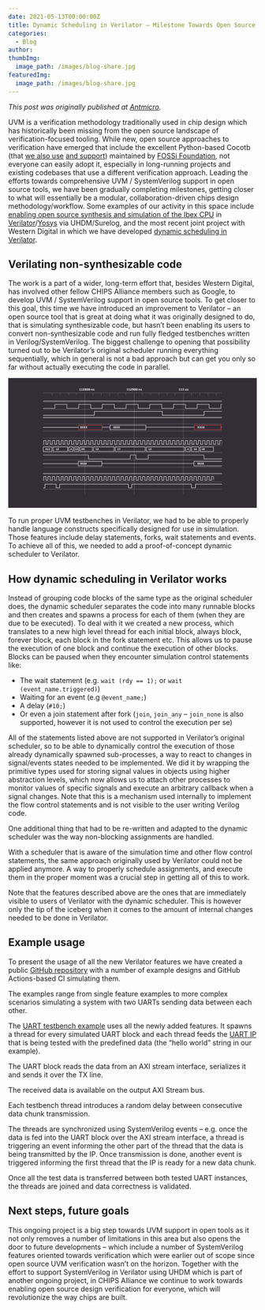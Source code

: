 ```yaml
---
date: 2021-05-13T00:00:00Z
title: Dynamic Scheduling in Verilator – Milestone Towards Open Source UVM
categories:
  - Blog
author:
thumbImg:
  image_path: /images/blog-share.jpg
featuredImg:
  image_path: /images/blog-share.jpg
---
```


*This post was originally published at [Antmicro](https://antmicro.com/blog/2021/05/dynamic-scheduling-in-verilator/).*

UVM is a verification methodology traditionally used in chip design which has historically been missing from the open source landscape of verification-focused tooling. While new, open source approaches to verification have emerged that include the excellent Python-based Cocotb (that [we also use](https://antmicro.com/blog/2019/12/testing-usb-cores-with-python-and-cocotb/) [and support](https://antmicro.com/blog/2019/06/verilog-with-cocotb-and-verilator/)) maintained by [FOSSi Foundation](https://www.fossi-foundation.org/), not everyone can easily adopt it, especially in long-running projects and existing codebases that use a different verification approach. Leading the efforts towards comprehensive UVM / SystemVerilog support in open source tools, we have been gradually completing milestones, getting closer to what will essentially be a modular, collaboration-driven chips design methodology/workflow. Some examples of our activity in this space include [enabling open source synthesis and simulation of the Ibex CPU](https://antmicro.com/blog/2020/12/ibex-support-in-verilator-yosys-via-uhdm-surelog/) in [Verilator](https://github.com/antmicro/verilator/tree/uhdm-verilator)/[Yosys](https://github.com/antmicro/yosys/tree/uhdm-yosys) via UHDM/Surelog, and the most recent joint project with Western Digital in which we have developed [dynamic scheduling in Verilator](https://github.com/antmicro/verilator-dynamic-scheduler-examples).

## Verilating non-synthesizable code

The work is a part of a wider, long-term effort that, besides Western Digital, has involved other fellow CHIPS Alliance members such as Google, to develop UVM / SystemVerilog support in open source tools. To get closer to this goal, this time we have introduced an improvement to Verilator – an open source tool that is great at doing what it was originally designed to do, that is simulating synthesizable code, but hasn’t been enabling its users to convert non-synthesizable code and run fully fledged testbenches written in Verilog/SystemVerilog. The biggest challenge to opening that possibility turned out to be Verilator’s original scheduler running everything sequentially, which in general is not a bad approach but can get you only so far without actually executing the code in parallel.

![Dynamic scheduling in Verilator](dynamic-scheduling-verilator.png)

To run proper UVM testbenches in Verilator, we had to be able to properly handle language constructs specifically designed for use in simulation. Those features include delay statements, forks, wait statements and events. To achieve all of this, we needed to add a proof-of-concept dynamic scheduler to Verilator.

## How dynamic scheduling in Verilator works

Instead of grouping code blocks of the same type as the original scheduler does, the dynamic scheduler separates the code into many runnable blocks and then creates and spawns a process for each of them (when they are due to be executed). To deal with it we created a new process, which translates to a new high level thread for each initial block, always block, forever block, each block in the fork statement etc. This allows us to pause the execution of one block and continue the execution of other blocks. Blocks can be paused when they encounter simulation control statements like:

- The wait statement (e.g. `wait (rdy == 1);` or `wait (event_name.triggered)`)
- Waiting for an event (e.g `@event_name;`)
- A delay (`#10;`)
- Or even a join statement after fork (`join`, `join_any` – `join_none` is also supported, however it is not used to control the execution per se)

All of the statements listed above are not supported in Verilator’s original scheduler, so to be able to dynamically control the execution of those already dynamically spawned sub-processes, a way to react to changes in signal/events states needed to be implemented. We did it by wrapping the primitive types used for storing signal values in objects using higher abstraction levels, which now allows us to attach other processes to monitor values of specific signals and execute an arbitrary callback when a signal changes. Note that this is a mechanism used internally to implement the flow control statements and is not visible to the user writing Verilog code.

One additional thing that had to be re-written and adapted to the dynamic scheduler was the way non-blocking assignments are handled.

With a scheduler that is aware of the simulation time and other flow control statements, the same approach originally used by Verilator could not be applied anymore. A way to properly schedule assignments, and execute them in the proper moment was a crucial step in getting all of this to work.

Note that the features described above are the ones that are immediately visible to users of Verilator with the dynamic scheduler. This is however only the tip of the iceberg when it comes to the amount of internal changes needed to be done in Verilator.

## Example usage

To present the usage of all the new Verilator features we have created a public [GitHub repository](https://github.com/antmicro/verilator-dynamic-scheduler-examples) with a number of example designs and GitHub Actions-based CI simulating them.

The examples range from single feature examples to more complex scenarios simulating a system with two UARTs sending data between each other.

The [UART testbench example](https://github.com/antmicro/verilator-dynamic-scheduler-examples/tree/master/examples/uart) uses all the newly added features. It spawns a thread for every simulated UART block and each thread feeds the [UART IP](https://github.com/alexforencich/verilog-uart) that is being tested with the predefined data (the “hello world” string in our example).

The UART block reads the data from an AXI stream interface, serializes it and sends it over the TX line.

The received data is available on the output AXI Stream bus.

Each testbench thread introduces a random delay between consecutive data chunk transmission.

The threads are synchronized using SystemVerilog events – e.g. once the data is fed into the UART block over the AXI stream interface, a thread is triggering an event informing the other part of the thread that the data is being transmitted by the IP.
Once transmission is done, another event is triggered informing the first thread that the IP is ready for a new data chunk.

Once all the test data is transferred between both tested UART instances, the threads are joined and data correctness is validated.

## Next steps, future goals

This ongoing project is a big step towards UVM support in open tools as it not only removes a number of limitations in this area but also opens the door to future developments – which include a number of SystemVerilog features oriented towards verification which were earlier out of scope since open source UVM verification wasn’t on the horizon. Together with the effort to support SystemVerilog in Verilator using UHDM which is part of another ongoing project, in CHIPS Alliance we continue to work towards enabling open source design verification for everyone, which will revolutionize the way chips are built.
